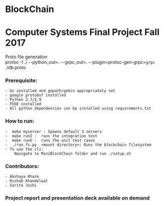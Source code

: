 # BlockChain
# Computer Systems Final Project Fall 2017

Proto file generation    
protoc -I ./ --python_out=. --grpc_out=. --plugin=protoc-gen-grpc=`grpc` ./db.proto

### Prerequisite:
    - Go installed and gopath/gobin appropriately set     
    - google protobuf installed      
    - Python 2.7/2.9      
    - FUSE installed      
    - All python dependencies can be installed using requirements.txt       
    

### How to run:
    -  make myserver : Spawns default 3 servers
    -  make runI :  runs the integration test
    -  make runU :  runs the unit test cases
    -  ./run_fs.py  <mount directory>: Runs the blockchain filesystem
    - To use the cli:
        Navigate to MiniBlockChain folder and run ./setup.sh

### Contributors:
    - Akshaya Khare
    - Rishab Khandelwal
    - Sarita Joshi

### Project report and presentation deck available on demand
    


